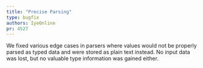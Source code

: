 ```yaml
---
title: "Precise Parsing"
type: bugfix
authors: IyeOnline
pr: 4527
---
```


We fixed various edge cases in parsers where values would not be properly parsed
as typed data and were stored as plain text instead. No input data was lost, but
no valuable type information was gained either.
